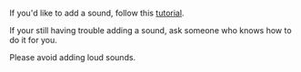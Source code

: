 If you'd like to add a sound, follow this [tutorial](https://github.com/Metastruct/garrysmod-chatsounds/blob/master/HOW%20TO%20ADD%20SOUNDS.txt).

If your still having trouble adding a sound, ask someone who knows how to do it for you.

Please avoid adding loud sounds.
